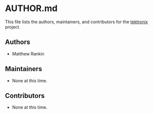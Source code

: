 # AUTHOR.md

This file lists the authors, maintainers, and contributors for the
[tektronix][] project.

## Authors

- Matthew Rankin

## Maintainers

- None at this time.

## Contributors

- None at this time.

[tektronix]: https://github.com/questrail/tektronix
